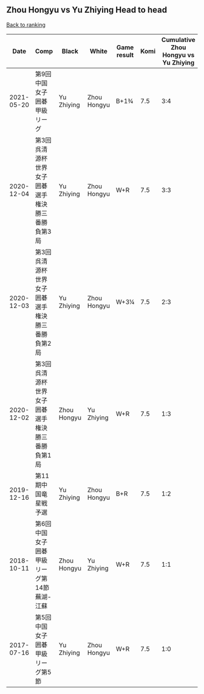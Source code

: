 ## Zhou Hongyu vs Yu Zhiying Head to head

[Back to ranking](../../index.md)




| **Date** | **Comp** | **Black** | **White** | **Game result** | **Komi** | **Cumulative Zhou Hongyu vs Yu Zhiying** | **Zhou Hongyu streak** | **Yu Zhiying streak** | 
| --- | --- | --- | --- | --- | --- | --- | --- | --- |
| 2021-05-20 | 第9回中国女子囲碁甲級リーグ | Yu Zhiying | Zhou Hongyu | B+1¾ | 7.5 | 3:4 | 0 | 1 | 
| 2020-12-04 | 第3回呉清源杯世界女子囲碁選手権決勝三番勝負第3局 | Yu Zhiying | Zhou Hongyu | W+R | 7.5 | 3:3 | 2 | 0 | 
| 2020-12-03 | 第3回呉清源杯世界女子囲碁選手権決勝三番勝負第2局 | Yu Zhiying | Zhou Hongyu | W+3¼ | 7.5 | 2:3 | 1 | 0 | 
| 2020-12-02 | 第3回呉清源杯世界女子囲碁選手権決勝三番勝負第1局 | Zhou Hongyu | Yu Zhiying | W+R | 7.5 | 1:3 | 0 | 3 | 
| 2019-12-16 | 第11期中国竜星戦予選 | Yu Zhiying | Zhou Hongyu | B+R | 7.5 | 1:2 | 0 | 2 | 
| 2018-10-11 | 第6回中国女子囲碁甲級リーグ第14節蕪湖-江蘇 | Zhou Hongyu | Yu Zhiying | W+R | 7.5 | 1:1 | 0 | 1 | 
| 2017-07-16 | 第5回中国女子囲碁甲級リーグ第5節 | Yu Zhiying | Zhou Hongyu | W+R | 7.5 | 1:0 | 1 | 0 |




